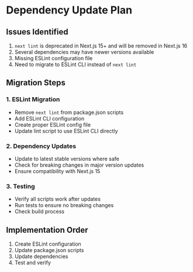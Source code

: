 # Dependency Update Plan

## Issues Identified
1. `next lint` is deprecated in Next.js 15+ and will be removed in Next.js 16
2. Several dependencies may have newer versions available
3. Missing ESLint configuration file
4. Need to migrate to ESLint CLI instead of `next lint`

## Migration Steps

### 1. ESLint Migration
- Remove `next lint` from package.json scripts
- Add ESLint CLI configuration
- Create proper ESLint config file
- Update lint script to use ESLint CLI directly

### 2. Dependency Updates
- Update to latest stable versions where safe
- Check for breaking changes in major version updates
- Ensure compatibility with Next.js 15

### 3. Testing
- Verify all scripts work after updates
- Run tests to ensure no breaking changes
- Check build process

## Implementation Order
1. Create ESLint configuration
2. Update package.json scripts
3. Update dependencies
4. Test and verify